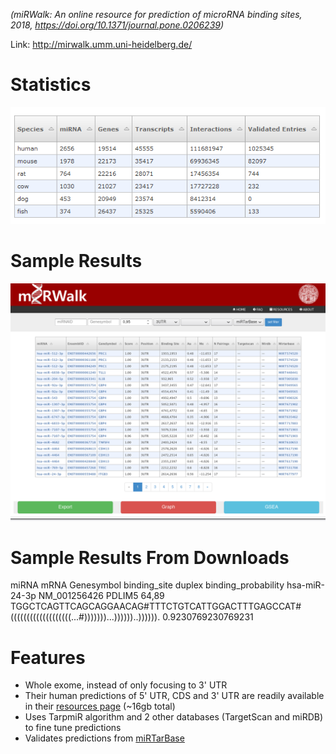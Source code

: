 *(miRWalk: An online resource for prediction of microRNA binding sites, 2018, https://doi.org/10.1371/journal.pone.0206239)*

Link: http://mirwalk.umm.uni-heidelberg.de/

# Statistics

![](../images/mirwalk_stats.png)

# Sample Results

![](../images/mirwalk_sample_result.png)

# Sample Results From Downloads

miRNA	mRNA	Genesymbol	binding_site	duplex	binding_probability
hsa-miR-24-3p	NM_001256426	PDLIM5	64,89	TGGCTCAGTTCAGCAGGAACAG#TTTCTGTCATTGGACTTTGAGCCAT#(((((((((((((((((((...#)))))))...))))))..)))))).	0.9230769230769231

# Features

- Whole exome, instead of only focusing to 3' UTR
- Their human predictions of 5' UTR, CDS and 3' UTR are readily available in their [resources page](http://mirwalk.umm.uni-heidelberg.de/resources/) (~16gb total)
- Uses TarpmiR algorithm and 2 other databases (TargetScan and miRDB) to fine tune predictions
- Validates predictions from [miRTarBase](miRTarBase.md)
